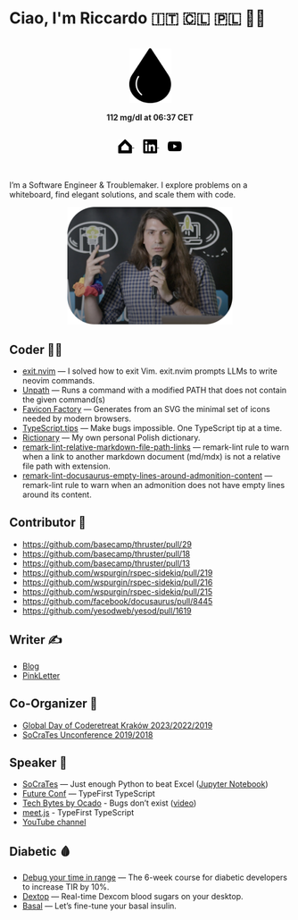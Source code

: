 # Ciao, I'm Riccardo 🇮🇹 🇨🇱 🇵🇱 🏳️‍🌈

<br />

<div align="center">
  <a href="https://odone.io/tir">
    <picture>
      <source srcset=".github/images/drop-light.svg" media="(prefers-color-scheme: dark)" />
      <img width="75" src=".github/images/drop-dark.svg" />
    </picture>
  </a>

  <strong>112 mg/dl at 06:37 CET</strong>

  <br />

  <a href="https://odone.io">
    <picture>
      <source srcset=".github/images/home-light.svg" media="(prefers-color-scheme: dark)" />
      <img width="25" align="top" src=".github/images/home-dark.svg" />
    </picture>
  </a>
  &nbsp; &nbsp;
  <a href="https://www.linkedin.com/in/riccardoodone">
    <picture>
      <source srcset=".github/images/linkedin-light.svg" media="(prefers-color-scheme: dark)" />
      <img width="25" align="top" src=".github/images/linkedin-dark.svg" />
    </picture>
  </a>
  &nbsp; &nbsp;
  <a href="https://odone.io/tir">
    <picture>
      <source srcset=".github/images/youtube-light.svg" media="(prefers-color-scheme: dark)" />
      <img width="25" align="top" src=".github/images/youtube-dark.svg" />
    </picture>
  </a>
</div>

<br />
<br />

I’m a Software Engineer & Troublemaker. I explore problems on a whiteboard, find elegant solutions, and scale them with code.

<div align="center">
  <a href="https://www.youtube.com/watch?v=7o182OnK-LY">
    <img height="210" src=".github/images/speaker.png" />
  </a>
</div>

## Coder 🧑‍💻

- [exit.nvim](https://github.com/3v0k4/exit.nvim) — I solved how to exit Vim. exit.nvim prompts LLMs to write neovim commands.
- [Unpath](https://github.com/3v0k4/unpath) — Runs a command with a modified PATH that does not contain the given command(s)
- [Favicon Factory](https://github.com/3v0k4/favicon_factory) — Generates from an SVG the minimal set of icons needed by modern browsers.
- [TypeScript.tips](https://typescript.tips) — Make bugs impossible. One TypeScript tip at a time.
- [Rictionary](https://rictionary.odone.io) — My own personal Polish dictionary.
- [remark-lint-relative-markdown-file-path-links](https://github.com/3v0k4/remark-lint-relative-markdown-file-path-links) — remark-lint rule to warn when a link to another markdown document (md/mdx) is not a relative file path with extension.
- [remark-lint-docusaurus-empty-lines-around-admonition-content](https://github.com/3v0k4/remark-lint-docusaurus-empty-lines-around-admonition-content) — remark-lint rule to warn when an admonition does not have empty lines around its content.

## Contributor  🎉

- https://github.com/basecamp/thruster/pull/29
- https://github.com/basecamp/thruster/pull/18
- https://github.com/basecamp/thruster/pull/13
- https://github.com/wspurgin/rspec-sidekiq/pull/219
- https://github.com/wspurgin/rspec-sidekiq/pull/216
- https://github.com/wspurgin/rspec-sidekiq/pull/215
- https://github.com/facebook/docusaurus/pull/8445
- https://github.com/yesodweb/yesod/pull/1619

## Writer  ✍️

- [Blog](https://odone.io/)
- [PinkLetter](https://buttondown.email/riccardo.odone/archive)

## Co-Organizer  👏

- [Global Day of Coderetreat Kraków 2023/2022/2019](https://www.facebook.com/software.crafters.krakow)
- [SoCraTes Unconference 2019/2018](https://socrates-conf.de)

## Speaker  🎤

- [SoCraTes](https://www.socrates-conference.de/) — Just enough Python to beat Excel ([Jupyter Notebook](https://www.kaggle.com/code/riccardoodone/just-enough-python-to-beat-excel-socrates2024))
- [Future Conf](https://www.futureconf.tech/) — TypeFirst TypeScript
- [Tech Bytes by Ocado](https://www.meetup.com/tech-bytes-ocado-technology-krakow/events/293690403/) - Bugs don’t exist ([video](https://www.youtube.com/watch?v=7o182OnK-LY))
- [meet.js](https://www.meetup.com/krakowjs/events/292600643/) - TypeFirst TypeScript
- [YouTube channel](https://www.youtube.com/@riccardoodone)

## Diabetic 🩸

- [Debug your time in range](https://odone.io/tir) — The 6-week course for diabetic developers to increase TIR by 10%.
- [Dextop](https://getdextop.com/) — Real-time Dexcom blood sugars on your desktop.
- [Basal](https://basal.odone.io) — Let’s fine-tune your basal insulin.
